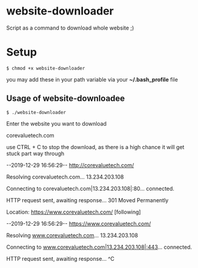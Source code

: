 # website-downloader
Script as a command to download whole website ;)

# Setup
`$ chmod +x website-downloader`

you may add these in your path variable via your **~/.bash_profile** file

## Usage of website-downloadee

`$ ./website-downloader`

Enter the website you want to download

corevaluetech.com

use CTRL + C to stop the download, as there is a high chance it will get stuck part way through

--2019-12-29 16:56:29--  http://corevaluetech.com/

Resolving corevaluetech.com... 13.234.203.108

Connecting to corevaluetech.com|13.234.203.108|:80... connected.

HTTP request sent, awaiting response... 301 Moved Permanently

Location: https://www.corevaluetech.com/ [following]

--2019-12-29 16:56:29--  https://www.corevaluetech.com/

Resolving www.corevaluetech.com... 13.234.203.108

Connecting to www.corevaluetech.com|13.234.203.108|:443... connected.

HTTP request sent, awaiting response... ^C

